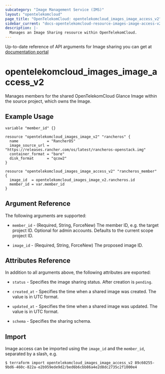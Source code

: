 ```yaml
---
subcategory: "Image Management Service (IMS)"
layout: "opentelekomcloud"
page_title: "OpenTelekomCloud: opentelekomcloud_images_image_access_v2"
sidebar_current: "docs-opentelekomcloud-resource-images-image-access-v2"
description: |-
  Manages an Image Sharing resource within OpenTelekomCloud.
---
```


Up-to-date reference of API arguments for Image sharing you can get at
[documentation portal](https://docs.otc.t-systems.com/image-management-service/api-ref/native_openstack_apis/image_sharing_native_openstack_apis)

# opentelekomcloud_images_image_access_v2

Manages members for the shared OpenTelekomCloud Glance Image within the source project, which owns the Image.

## Example Usage

```hcl
variable "member_id" {}

resource "opentelekomcloud_images_image_v2" "rancheros" {
  name             = "RancherOS"
  image_source_url = "https://releases.rancher.com/os/latest/rancheros-openstack.img"
  container_format = "bare"
  disk_format      = "qcow2"
}

resource "opentelekomcloud_images_image_access_v2" "rancheros_member" {
  image_id  = opentelekomcloud_images_image_v2.rancheros.id
  member_id = var.member_id
}
```

## Argument Reference

The following arguments are supported:

* `member_id` - (Required, String, ForceNew) The member ID, e.g. the target project ID. Optional
  for admin accounts. Defaults to the current scope project ID.

* `image_id` - (Required, String, ForceNew) The proposed image ID.

## Attributes Reference

In addition to all arguments above, the following attributes are exported:

* `status` - Specifies the image sharing status. After creation is `pending`.

* `created_at` - Specifies the time when a shared image was created. The value is in UTC format.

* `updated_at` - Specifies the time when a shared image was updated. The value is in UTC format.

* `schema` - Specifies the sharing schema.

## Import

Image access can be imported using the `image_id` and the `member_id`, separated by a slash, e.g.

```
$ terraform import opentelekomcloud_images_image_access_v2 89c60255-9bd6-460c-822a-e2b959ede9d2/bed6b6cbb86a4e2d8dc2735c2f1000e4
```
